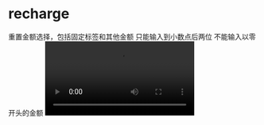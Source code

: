 # recharge
重置金额选择，包括固定标签和其他金额
只能输入到小数点后两位
不能输入以零开头的金额
![image](https://github.com/lhmmouse/recharge/blob/master/gif.mp4)
